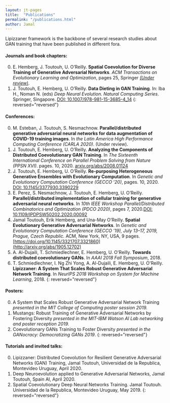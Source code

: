 ```yaml
---
layout: jt-pages
title:  "Publications"
permalink: "/publications.html"
author: Jamal
---
```

Lipizzaner framework is the backbone of several research studies about GAN training that have been published in different fora. 

#### Journals and book chapters:
0. E. Hemberg, J. Toutouh, U. O’Reilly. **Spatial Coevolution for Diverse Training of Generative Adversarial Networks**. *ACM Transactions on Evolutionary Learning and Optimization*, pages 25, Springer [*(Under review)*](https://github.com/jamaltoutouh/lipizzaner-web/raw/master/assets/downloads/lipizzaner_TEC.pdf).
0. J. Toutouh, E. Hemberg, U. O’Reilly. **Data Dieting in GAN Training**. In: Iba H., Noman N. (eds) *Deep Neural Evolution. Natural Computing Series*. Springer, Singapore. [DOI: 10.1007/978-981-15-3685-4_14](https://arxiv.org/abs/2004.04642)
{: reversed="reversed"}

#### Conferences:
0. M. Esteban, J. Toutouh, S. Nesmachnow. **Parallel/distributed generative adversarial neural networks for data augmentation of COVID-19 training images**. In *the Latin America High Performance Computing Conference (CARLA 2020)*. (Under review).
0. J. Toutouh, E. Hemberg, U. O’Reilly. **Analyzing the Components of Distributed Coevolutionary GAN Training**. In *The Sixteenth International Conference on Parallel Problem Solving from Nature (PPSN XVI)*. pages. 10, 2020. [arxiv.org/abs/2008.01124](https://arxiv.org/abs/2008.01124)
0. J. Toutouh, E. Hemberg, U. O’Reilly. **Re-purposing Heterogeneous Generative Ensembles with Evolutionary Computation**. In *Genetic and Evolutionary Computation Conference (GECCO ’20)*, pages. 10, 2020. [DOI: 10.1145/3377930.3390229 ](https://arxiv.org/abs/2003.13532)
0. E. Perez, S. Nesmachnow, J. Toutouh, E. Hemberg, U. O’Reilly. **Parallel/distributed implementation of cellular training for generative adversarial neural networks**. In *10th IEEE Workshop Parallel/Distributed Combinatorics and Optimization (PDCO 2020)*, pages 7, 2020.[DOI: 10.1109/IPDPSW50202.2020.00092](https://arxiv.org/abs/2004.04633)
0. Jamal Toutouh, Erik Hemberg, and Una-May O’Reilly. **Spatial Evolutionary Generative Adversarial Networks**. In *Genetic and Evolutionary Computation Conference (GECCO ’19), July 13–17, 2019, Prague, Czech Republic.* ACM, New York, NY, USA, 9 pages. [https://doi.org/10.1145/3321707.3321860](http://arxiv.org/abs/1905.12702)
0. A. Al-Dujaili, T. Schmiedlechner, E. Hemberg, U. O'Reilly. **Towards distributed coevolutionary GANs**. In *AAAI 2018 Fall Symposium*, 2018.
0. T. Schmiedlechner, I. Ng Zhi Yong, A. Al-Dujaili, E. Hemberg, U. O'Reilly. **Lipizzaner: A System That Scales Robust Generative Adversarial Network Training**. In *NeurIPS 2018 Workshop on System for Machine Learning*, 2018.
{: reversed="reversed"}

#### Posters:
0. A System that Scales Robust Generative Adversarial Network Training *presented in the MIT College of Computing poster session 2019.*
0. Mustangs: Robust Training of Generative Adversarial Networks by Fostering Diversity *presented in the MIT-IBM Watson AI Lab networking and poster reception 2019.*
0. Coevolutionary GANs Training to Foster Diversity *presented in the GANocracy: Democratizing GANs 2019*.
{: reversed="reversed"}

#### Tutorials and invited talks:
0. Lipizzaner: Distributed Coevolution for Resilient Generative Adversarial Networks (GAN) Training, Jamal Toutouh, Universidad de la Republica, Montevideo Uruguay, April 2020. 
0. Deep Neuroevolution applied to Generative Adversarial Networks, Jamal Toutouh, Spain AI, April 2020.
0. Spatial Coevolutionary Deep Neural Networks Training. Jamal Toutouh. Universidad de la Republica, Montevideo Uruguay, May 2019.
{: reversed="reversed"}